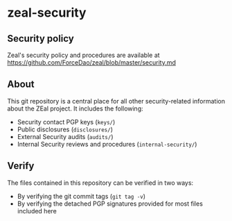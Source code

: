 # zeal-security

## Security policy
Zeal's security policy and procedures are available at https://github.com/ForceDao/zeal/blob/master/security.md

## About
This git repository is a central place for all other security-related information about the ZEal project. It includes the following:

* Security contact PGP keys (`keys/`)
* Public disclosures (`disclosures/`)
* External Security audits (`audits/`)
* Internal Security reviews and procedures (`internal-security/`)

## Verify
The files contained in this repository can be verified in two ways:

* By verifying the git commit tags (`git tag -v`)
* By verifying the detached PGP signatures provided for most files included here